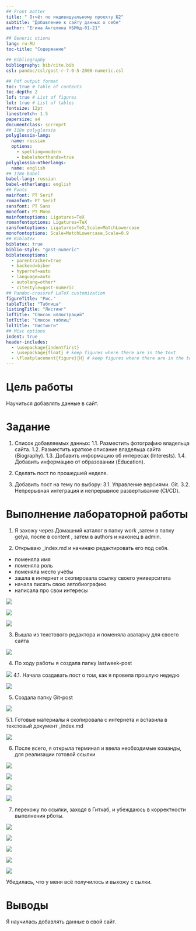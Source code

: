 ```yaml
---
## Front matter
title: " Отчёт по индивидуальному проекту №2"
subtitle: "Добавление к сайту данных о себе"
author: "Егина Ангелина НБИбд-01-21"

## Generic otions
lang: ru-RU
toc-title: "Содержание"

## Bibliography
bibliography: bib/cite.bib
csl: pandoc/csl/gost-r-7-0-5-2008-numeric.csl

## Pdf output format
toc: true # Table of contents
toc-depth: 2
lof: true # List of figures
lot: true # List of tables
fontsize: 12pt
linestretch: 1.5
papersize: a4
documentclass: scrreprt
## I18n polyglossia
polyglossia-lang:
  name: russian
  options:
	- spelling=modern
	- babelshorthands=true
polyglossia-otherlangs:
  name: english
## I18n babel
babel-lang: russian
babel-otherlangs: english
## Fonts
mainfont: PT Serif
romanfont: PT Serif
sansfont: PT Sans
monofont: PT Mono
mainfontoptions: Ligatures=TeX
romanfontoptions: Ligatures=TeX
sansfontoptions: Ligatures=TeX,Scale=MatchLowercase
monofontoptions: Scale=MatchLowercase,Scale=0.9
## Biblatex
biblatex: true
biblio-style: "gost-numeric"
biblatexoptions:
  - parentracker=true
  - backend=biber
  - hyperref=auto
  - language=auto
  - autolang=other*
  - citestyle=gost-numeric
## Pandoc-crossref LaTeX customization
figureTitle: "Рис."
tableTitle: "Таблица"
listingTitle: "Листинг"
lofTitle: "Список иллюстраций"
lotTitle: "Список таблиц"
lolTitle: "Листинги"
## Misc options
indent: true
header-includes:
  - \usepackage{indentfirst}
  - \usepackage{float} # keep figures where there are in the text
  - \floatplacement{figure}{H} # keep figures where there are in the text
---
```


# Цель работы

Научиться добавлять данные в сайт.

# Задание

1. Список добавляемых данных:
1.1. Разместить фотографию владельца сайта.
1.2. Разместить краткое описание владельца сайта (Biography).
1.3. Добавить информацию об интересах (Interests).
1.4. Добавить информацию от образовании (Education).

2. Сделать пост по прошедшей неделе.

3. Добавить пост на тему по выбору:
3.1. Управление версиями. Git.
3.2. Непрерывная интеграция и непрерывное развертывание (CI/CD).

# Выполнение лабораторной работы

1. Я захожу через Домашний каталог в папку work ,затем в папку gelya, после в content , затем в authors и наконец в admin.

2. Открываю _index.md и начинаю редактировать его под себя.
- поменяла имя
- поменяла роль
- поменяла место учёбы
- зашла в интернет и скопировала ссылку своего университета
- начала писать свою автобиографию
- написала про свои интересы

![](image/1.png)

![](image/2.png)

![](image/5.png)

3. Вышла из текстового редактора и поменяла аватарку для своего сайта

![](image/3.png)

4. По ходу работы я создала папку lastweek-post

![](image/4.png)
4.1. Начала создавать пост о том, как я провела прошлую недедю

![](image/16.png)

5. Создала папку Git-post

![](image/4.png)

5.1. Готовые материалы я скопировала с интернета и вставила в текстовый документ _index.md

![](image/6.png)

6. После всего, я открыла терминал и ввела необходимые команды, для реализации готовой ссылки

![](image/7.png)

![](image/8.png)

![](image/9.png)

![](image/10.png)

7. перехожу по ссылки, заходя в Гитхаб, и убеждаюсь в корректности выполнения рботы.

![](image/11.png)

![](image/12.png)

![](image/13.png)

![](image/14.png)

![](image/15.png)

Убедилась, что у меня всё получилось и выхожу с сылки.

# Выводы

Я научилась добавлять данные в свой сайт.
